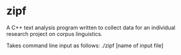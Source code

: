 # zipf

A C++ text analysis program written to collect data for an individual research project on corpus linguistics.

Takes command line input as follows:
./zipf [name of input file] <name of output file> <length of list to be printed>

